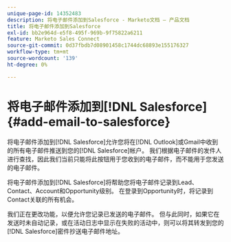 ```yaml
---
unique-page-id: 14352483
description: 将电子邮件添加到Salesforce - Marketo文档 — 产品文档
title: 将电子邮件添加到Salesforce
exl-id: bb2e964d-e5f8-495f-969b-9f75822a6211
feature: Marketo Sales Connect
source-git-commit: 0d37fbdb7d08901458c1744dc68893e155176327
workflow-type: tm+mt
source-wordcount: '139'
ht-degree: 0%

---
```


# 将电子邮件添加到[!DNL Salesforce] {#add-email-to-salesforce}

将电子邮件添加到[!DNL Salesforce]允许您将在[!DNL Outlook]或Gmail中收到的所有电子邮件推送到您的[!DNL Salesforce]帐户。 我们根据电子邮件的发件人进行查找，因此我们当前只能将此按钮用于您收到的电子邮件，而不能用于您发送的电子邮件。

将电子邮件添加到[!DNL Salesforce]将帮助您将电子邮件记录到Lead、Contact、Account和Opportunity级别。 在登录到Opportunity时，将记录到Contact关联的所有机会。

我们正在更改功能，以便允许您记录已发送的电子邮件。 但与此同时，如果它在发送时未自动记录，或在活动日志中显示在失败的活动中，则可以将其转发到您的[!DNL Salesforce]密件抄送电子邮件地址。
